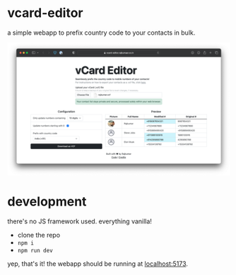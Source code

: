 # vcard-editor
a simple webapp to prefix country code to your contacts in bulk.

![screenshot](/screenshot.png)

# development

there's no JS framework used. everything vanilla!

- clone the repo
- `npm i`
- `npm run dev`

yep, that's it! the webapp should be running at [localhost:5173](http://localhost:5173).
